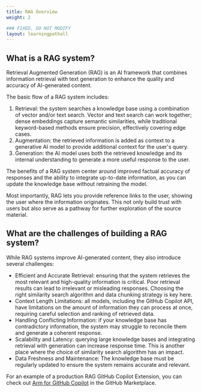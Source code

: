 ```yaml
---
title: RAG Overview
weight: 2

### FIXED, DO NOT MODIFY
layout: learningpathall
---
```


## What is a RAG system?

Retrieval Augmented Generation (RAG) is an AI framework that combines information retrieval with text generation to enhance the quality and accuracy of AI-generated content.

The basic flow of a RAG system includes:

1. Retrieval: the system searches a knowledge base using a combination of vector and/or text search. Vector and text search can work together; dense embeddings capture semantic similarities, while traditional keyword-based methods ensure precision, effectively covering edge cases.
2. Augmentation: the retrieved information is added as context to a generative AI model to provide additional context for the user's query.
3. Generation: the AI model uses both the retrieved knowledge and its internal understanding to generate a more useful response to the user.

The benefits of a RAG system center around improved factual accuracy of responses and the ability to integrate up-to-date information, as you can update the knowledge base without retraining the model. 

Most importantly, RAG lets you provide reference links to the user, showing the user where the information originates. This not only build trust with users but also serve as a pathway for further exploration of the source material.

## What are the challenges of building a RAG system?

While RAG systems improve AI-generated content, they also introduce several challenges:

* Efficient and Accurate Retrieval: ensuring that the system retrieves the most relevant and high-quality information is critical. Poor retrieval results can lead to irrelevant or misleading responses. Choosing the right similarity search algorithm and data chunking strategy is key here.
* Context Length Limitations: all models, including the GitHub Copilot API, have limitations on the amount of information they can process at once, requiring careful selection and ranking of retrieved data.
* Handling Conflicting Information: if your knowledge base has contradictory information, the system may struggle to reconcile them and generate a coherent response.
* Scalability and Latency: querying large knowledge bases and integrating retrieval with generation can increase response time. This is another place where the choice of similarity search algorithm has an impact.
* Data Freshness and Maintenance: The knowledge base must be regularly updated to ensure the system remains accurate and relevant.

For an example of a production RAG GitHub Copilot Extension, you can check out [Arm for GitHub Copilot](https://github.com/marketplace/arm-for-github-copilot) in the GitHub Marketplace.
